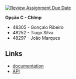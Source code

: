[![Review Assignment Due Date](https://classroom.github.com/assets/deadline-readme-button-22041afd0340ce965d47ae6ef1cefeee28c7c493a6346c4f15d667ab976d596c.svg)](https://classroom.github.com/a/SEMMzp1B)

**Opção C - ChImp**

 - 48305 - Gonçalo Ribeiro
 - 48252 - Tiago Silva
 - 48297 - João Marques

## Links
- [documentation](https://github.com/isel-leic-pdm/project-2024-g15/tree/main/app/docs)
- [API](https://github.com/isel-leic-daw/2024-daw-leic53d-g06-53d)
